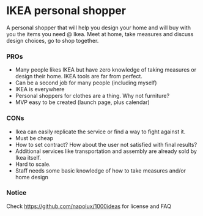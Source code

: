 # IKEA personal shopper

A personal shopper that will help you design your home and will buy with you the items you need @ Ikea. Meet at home, take measures and discuss design choices, go to shop together.

### PROs

* Many people likes IKEA but have zero knowledge of taking measures or design their home. IKEA tools are far from perfect.
* Can be a second job for many people (including myself)
* IKEA is everywhere
* Personal shoppers for clothes are a thing. Why not furniture?
* MVP easy to be created (launch page, plus calendar)

### CONs

* Ikea can easily replicate the service or find a way to fight against it.
* Must be cheap
* How to set contract? How about the user not satisfied with final results?
* Additional services like transportation and assembly are already sold by Ikea itself.
* Hard to scale.
* Staff needs some basic knowledge of how to take measures and/or home design

### Notice

Check https://github.com/napolux/1000ideas for license and FAQ
